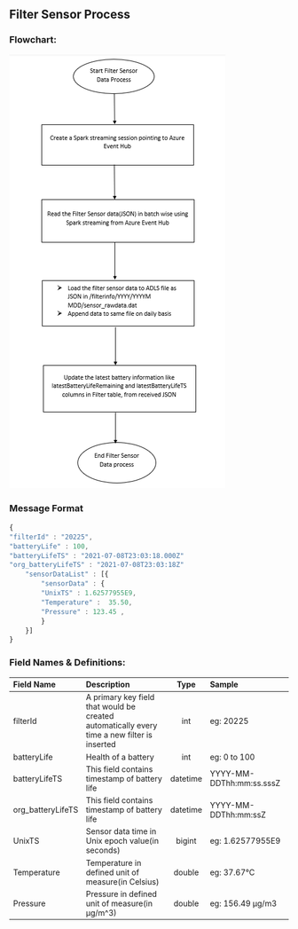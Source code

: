## Filter Sensor Process
### Flowchart:
![](https://github.com/abinash589/demo/blob/main/FilterSensorFlowchart.PNG)

### Message Format
```javascript
{
"filterId" : "20225",
"batteryLife" : 100,
"batteryLifeTS" : "2021-07-08T23:03:18.000Z"
"org_batteryLifeTS" : "2021-07-08T23:03:18Z"
    "sensorDataList" : [{
        "sensorData" : {
        "UnixTS" : 1.62577955E9,
        "Temperature" :  35.50,
        "Pressure" : 123.45 ,
        }
    }]
}
```

### Field Names & Definitions:
|**Field Name**|**Description**|**Type**|**Sample**|
| :- | :- | :-: | :- |
|filterId|A primary key field that would be created automatically every time a new filter is inserted|int|eg: 20225|
|batteryLife|Health of a battery|int|eg: 0 to 100|
|batteryLifeTS|This field contains timestamp of battery life|datetime|YYYY-MM-DDThh:mm:ss.sssZ|
|org_batteryLifeTS|This field contains timestamp of battery life|datetime|YYYY-MM-DDThh:mm:ssZ|
|UnixTS|Sensor data time in Unix epoch value(in seconds)|bigint|eg: 1.62577955E9|
|Temperature|Temperature in defined unit of measure(in Celsius)|double|eg: 37.67°C|
|Pressure|Pressure in defined unit of measure(in  µg/m^3)|double|eg: 156.49  µg/m3|
